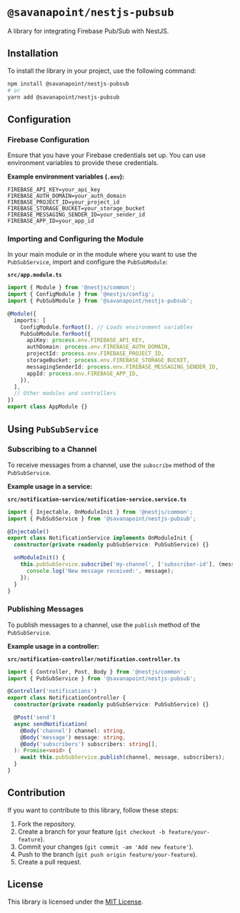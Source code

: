 
# `@savanapoint/nestjs-pubsub`

A library for integrating Firebase Pub/Sub with NestJS.

## Installation

To install the library in your project, use the following command:

```bash
npm install @savanapoint/nestjs-pubsub
# or
yarn add @savanapoint/nestjs-pubsub
```

## Configuration

### Firebase Configuration

Ensure that you have your Firebase credentials set up. You can use environment variables to provide these credentials.

**Example environment variables (`.env`):**

```env
FIREBASE_API_KEY=your_api_key
FIREBASE_AUTH_DOMAIN=your_auth_domain
FIREBASE_PROJECT_ID=your_project_id
FIREBASE_STORAGE_BUCKET=your_storage_bucket
FIREBASE_MESSAGING_SENDER_ID=your_sender_id
FIREBASE_APP_ID=your_app_id
```

### Importing and Configuring the Module

In your main module or in the module where you want to use the `PubSubService`, import and configure the `PubSubModule`:

**`src/app.module.ts`**

```typescript
import { Module } from '@nestjs/common';
import { ConfigModule } from '@nestjs/config';
import { PubSubModule } from '@savanapoint/nestjs-pubsub';

@Module({
  imports: [
    ConfigModule.forRoot(), // Loads environment variables
    PubSubModule.forRoot({
      apiKey: process.env.FIREBASE_API_KEY,
      authDomain: process.env.FIREBASE_AUTH_DOMAIN,
      projectId: process.env.FIREBASE_PROJECT_ID,
      storageBucket: process.env.FIREBASE_STORAGE_BUCKET,
      messagingSenderId: process.env.FIREBASE_MESSAGING_SENDER_ID,
      appId: process.env.FIREBASE_APP_ID,
    }),
  ],
  // Other modules and controllers
})
export class AppModule {}
```

## Using `PubSubService`

### Subscribing to a Channel

To receive messages from a channel, use the `subscribe` method of the `PubSubService`.

**Example usage in a service:**

**`src/notification-service/notification-service.service.ts`**

```typescript
import { Injectable, OnModuleInit } from '@nestjs/common';
import { PubSubService } from '@savanapoint/nestjs-pubsub';

@Injectable()
export class NotificationService implements OnModuleInit {
  constructor(private readonly pubSubService: PubSubService) {}

  onModuleInit() {
    this.pubSubService.subscribe('my-channel', ['subscriber-id'], (message) => {
      console.log('New message received:', message);
    });
  }
}
```

### Publishing Messages

To publish messages to a channel, use the `publish` method of the `PubSubService`.

**Example usage in a controller:**

**`src/notification-controller/notification.controller.ts`**

```typescript
import { Controller, Post, Body } from '@nestjs/common';
import { PubSubService } from '@savanapoint/nestjs-pubsub';

@Controller('notifications')
export class NotificationController {
  constructor(private readonly pubSubService: PubSubService) {}

  @Post('send')
  async sendNotification(
    @Body('channel') channel: string,
    @Body('message') message: string,
    @Body('subscribers') subscribers: string[],
  ): Promise<void> {
    await this.pubSubService.publish(channel, message, subscribers);
  }
}
```

## Contribution

If you want to contribute to this library, follow these steps:

1. Fork the repository.
2. Create a branch for your feature (`git checkout -b feature/your-feature`).
3. Commit your changes (`git commit -am 'Add new feature'`).
4. Push to the branch (`git push origin feature/your-feature`).
5. Create a pull request.

## License

This library is licensed under the [MIT License](LICENSE).

